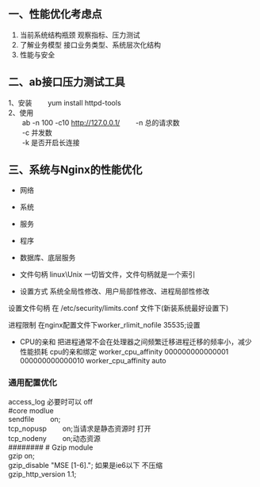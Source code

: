 ## 一、性能优化考虑点
1. 当前系统结构瓶颈
    观察指标、压力测试
2. 了解业务模型
    接口业务类型、系统层次化结构
3. 性能与安全

## 二、ab接口压力测试工具
1、安装
&emsp;&emsp;yum install httpd-tools  
2、使用  
&emsp;&emsp;ab -n 100 -c10 http://127.0.0.1/
&emsp;&emsp;-n 总的请求数  
&emsp;&emsp;-c 并发数  
&emsp;&emsp;-k 是否开启长连接  
## 三、系统与Nginx的性能优化
* 网络
* 系统
* 服务
* 程序
* 数据库、底层服务

* 文件句柄
  linux\Unix 一切皆文件，文件句柄就是一个索引
* 设置方式
  系统全局性修改、用户局部性修改、进程局部性修改

设置文件句柄 在 /etc/security/limits.conf 文件下(新装系统最好设置下)    

进程限制 在nginx配置文件下worker_rlimit_nofile 35535;设置  
* CPU的亲和
  把进程通常不会在处理器之间频繁迁移进程迁移的频率小，减少性能损耗
cpu的亲和绑定
worker_cpu_affinity 000000000000001 000000000000010
worker_cpu_affinity auto

### 通用配置优化
access_log  必要时可以  off  
\#core modlue  
sendfile &emsp;&emsp;on;  
tcp_nopusp &emsp;&emsp;on;当请求是静态资源时 打开  
tcp_nodeny &emsp;&emsp;on;动态资源  
\########
\# Gzip module  
gzip on;  
gzip_disable "MSE [1-6]\."; 如果是ie6以下 不压缩  
gzip_http_version 1.1;  
